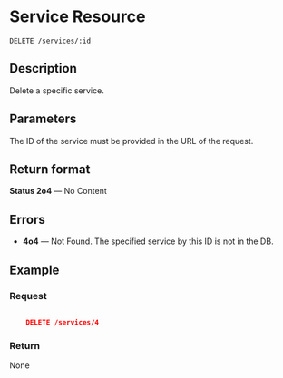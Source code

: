 # Service Resource

    DELETE /services/:id

## Description

Delete a specific service.

## Parameters

The ID of the service must be provided in the URL of the request.

## Return format

**Status 2o4** — No Content

## Errors

- **4o4** — Not Found. The specified service by this ID is not in the DB.

## Example

### **Request**

``` json

    DELETE /services/4

```

### **Return**

None

[service format]: ../../formats.md#service-format
